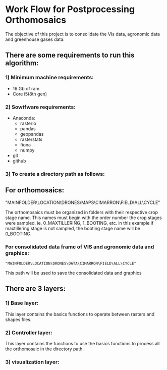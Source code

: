 # Work Flow for Postprocessing Orthomosaics
The objective of this project is to consolidate the VIs data, agronomic data
and greenhouse gases data.

## There are some requirements to run this algorithm:
### 1) Minimum machine requirements:
  - 16 Gb of ram
  - Core i5(8th gen)
### 2) Sowtfware requirements:
  - Anaconda:
    - rasterio
    - pandas
    - geopandas
    - rasterstats
    - fiona
    - numpy
  - git
  - github

### 3) To create a directory path as follows:
## For orthomosaics:
 "MAINFOLDER\LOCATION\DRONES\MAPS\CIMARRON\FIELD\ALL\CYCLE"

The orthomosaics must be organized in folders with their respective crop stage name. This names must begin with the order number the crop stages were sampled, ie, 0_MAXTILLERING, 1_BOOTING, etc. in this example if maxtillering stage is not sampled, the booting stage name will be 0_BOOTING.
### For consolidated data frame of VIS and agronomic data and graphics:
    "MAINFOLDER\LOCATION\DRONES\DATA\CIMARRON\FIELD\ALL\CYCLE"
This path will be used to save the consolidated data and graphics



## There are 3 layers:
### 1) Base layer:
This layer contains the basics functions to operate between rasters
   and shapes files.
### 2) Controller layer:
This layer contains the functions to use the basics functions to process all the orthomosaic in the directory path.
### 3) visualization layer:
